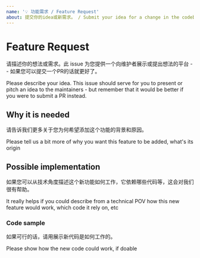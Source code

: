 ```yaml
---
name: '💡 功能需求 / Feature Request'
about: 提交你的idea或新需求。 / Submit your idea for a change in the codebase.
---
```


# Feature Request

请描述你的想法或需求。此 issue 为您提供一个向维护者展示或提出想法的平台 -- 如果您可以提交一个PR的话就更好了。

Please describe your idea. This issue should serve for you to present or pitch an idea to the maintainers - but remember that it would be better if you were to submit a PR instead.

## Why it is needed

请告诉我们更多关于您为何希望添加这个功能的背景和原因。

Please tell us a bit more of why you want this feature to be added, what's its origin

## Possible implementation

如果您可以从技术角度描述这个新功能如何工作，它依赖哪些代码等，这会对我们很有帮助。

It really helps if you could describe from a technical POV how this new feature would work, which code it rely on, etc

### Code sample

如果可行的话，请用展示新代码是如何工作的。

Please show how the new code could work, if doable